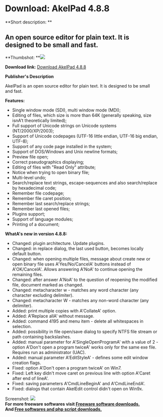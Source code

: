 # Download: AkelPad 4.8.8

**Short description: **

## An open source editor for plain text. It is designed to be small and fast.

  
**Thumbshot: **![](http://www.freewarefiles.com/screenshot/akelpad_md.jpg)   
  
**Download link:** [Download AkelPad 4.8.8](http://freesoftwares.boysofts.com/AkelPad_program_22239.html)  
  

**Publisher's Description**  
  

AkelPad is an open source editor for plain text. It is designed to be small
and fast.

**Features:**

  * Single window mode (SDI), multi window mode (MDI); 
  * Editing of files, which size is more than 64K (generally speaking, size isnA't theoretically limited); 
  * Full support of Unicode strings on Unicode systems (NT/2000/XP/2003); 
  * Support of Unicode codepages (UTF-16 little endian, UTF-16 big endian, UTF-8); 
  * Support of any code page installed in the system; 
  * Support of DOS/Windows and Unix newline formats; 
  * Preview file open; 
  * Correct pseudographics displaying; 
  * Editing of files with "Read Only" attribute; 
  * Notice when trying to open binary file; 
  * Multi-level undo; 
  * Search/replace text strings, escape-sequences and also search/replace by hexadecimal code; 
  * Remember file codepage; 
  * Remember file caret position; 
  * Remember last search/replace strings; 
  * Remember last opened files; 
  * Plugins support; 
  * Support of language modules; 
  * Printing of a document; 

**WhatA's new in version 4.8.8:**

  * Changed: plugin architecture. Update plugins. 
  * Changed: in replace dialog, the last used button, becomes locally default button. 
  * Changed: when opening multiple files, message about create new or open binary file uses A'Yes/No/CancelA' buttons instead of A'OK/CancelA'. Allows answering A'NoA' to continue opening the remaining files. 
  * Changed: after answer A'NoA' to the question of reopening the modified file, document marked as changed. 
  * Changed: metacharacter w - matches any word character (any character excluding delimiter). 
  * Changed: metacharacter W - matches any non-word character (any delimiter). 
  * Added: print multiple copies with A'CollateA' option. 
  * Added: A'Replace allA' without message. 
  * Added: command 4195 and menu item - delete all whitespaces in selection. 
  * Added: possibility in file open/save dialog to specify NTFS file stream or path containing backslashes. 
  * Added: manual parameter for A'SingleOpenProgramA' with a value of 2 - option A'Don't open a program twiceA' works only for the same exe file. Requires run as administrator (UAC). 
  * Added: manual parameter A'EditStyleA' - defines some edit window creation flags. 
  * Fixed: option A'Don't open a program twiceA' on Win7. 
  * Fixed: Left key didn't move caret on previous line with option A'Caret after end of lineA'. 
  * Fixed: saving parameters A'CmdLineBeginA' and A'CmdLineEndA'. 
  * Fixed: dialogs that contain AkelEdit control didn't open on Win9x. 

  
  
Screenshot: ![](http://www.freewarefiles.com/screenshot/akelpad.jpg)  
**For more freeware softwares visit [Freeware software downloads.](http://freesoftwares.boysofts.com/)**   
**And [Free softwares and php script downloads.](http://www.boysofts.com/)**

